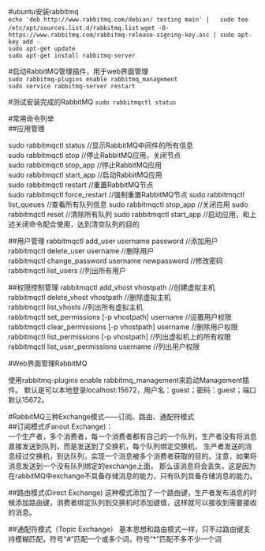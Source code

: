 #ubuntu安装rabbitmq  
`echo 'deb http://www.rabbitmq.com/debian/ testing main' |   sudo tee /etc/apt/sources.list.d/rabbitmq.list`
`wget -O- https://www.rabbitmq.com/rabbitmq-release-signing-key.asc | sudo apt-key add -`  
`sudo apt-get update`  
`sudo apt-get install rabbitmq-server`  
  
#启动RabbitMQ管理插件，用于web界面管理  
`sudo rabbitmq-plugins enable rabbitmq_management`  
`sudo service rabbitmq-server restart`  

#测试安装完成的RabbitMQ
`sudo rabbitmqctl status`  

#常用命令列举  
##应用管理

sudo rabbitmqctl status //显示RabbitMQ中间件的所有信息  
sudo rabbitmqctl stop //停止RabbitMQ应用，关闭节点  
sudo rabbitmqctl stop_app //停止RabbitMQ应用  
sudo rabbitmqctl start_app //启动RabbitMQ应用  
sudo rabbitmqctl restart //重置RabbitMQ节点  
sudo rabbitmqctl force_restart //强制重置RabbitMQ节点
sudo rabbitmqctl list_queues //查看所有队列信息
sudo rabbitmqctl stop_app //关闭应用
sudo rabbitmqctl reset //清除所有队列
sudo rabbitmqctl start_app  //启动应用，和上述关闭命令配合使用，达到清空队列的目的

##用户管理
rabbitmqctl add_user username password //添加用户  
rabbitmqctl delete_user username //删除用户  
rabbitmqctl change_password username newpassword //修改密码  
rabbitmqctl list_users //列出所有用户  

##权限控制管理
rabbitmqctl add_vhost vhostpath //创建虚拟主机  
rabbitmqctl delete_vhost vhostpath //删除虚拟主机  
rabbitmqctl list_vhosts //列出所有虚拟主机  
rabbitmqctl set_permissions [-p vhostpath] username <conf> <write> <read> //设置用户权限  
rabbitmqctl clear_permissions [-p vhostpath] username //删除用户权限  
rabbitmqctl list_permissions [-p vhostpath] //列出虚拟机上的所有权限  
rabbitmqctl list_user_permissions username //列出用户权限  

#Web界面管理RabbitMQ  

使用rabbitmq-plugins enable rabbitmq_management来启动Management插件。 默认是可以本地登录localhost:15672，用户名：guest；密码：guest；端口默认15672。



#RabbitMQ三种Exchange模式——订阅、路由、通配符模式  
##订阅模式(Fanout Exchange)：  
一个生产者，多个消费者，每一个消费者都有自己的一个队列，生产者没有将消息直接发送到队列，而是发送到了交换机，每个队列绑定交换机，
生产者发送的消息经过交换机，到达队列，实现一个消息被多个消费者获取的目的。注意，如果将消息发送到一个没有队列绑定的exchange上面，
那么该消息将会丢失，这是因为在rabbitMQ中exchange不具备存储消息的能力，只有队列具备存储消息的能力。

##路由模式(Direct Exchange)
这种模式添加了一个路由键，生产者发布消息的时候添加路由键，消费者绑定队列到交换机时添加键值，这样就可以接收到需要接收的消息。

##通配符模式（Topic Exchange）
基本思想和路由模式一样，只不过路由键支持模糊匹配，符号“#”匹配一个或多个词，符号“*”匹配不多不少一个词









